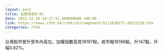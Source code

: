 ```yaml
---
layout: post
title: 台股高收0.8%
date: 2021-12-28 14:27:51.000000000 +08:00
link: https://news.rthk.hk/rthk/ch/component/k2/1626277-20211228.htm
categories: rthk
---
```


台灣股市曾升至年內高位，加權指數高見18197點，收市報18196點，升147點，升幅0.82%。

